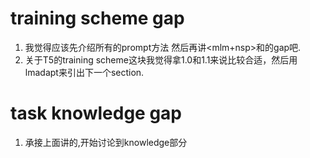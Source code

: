 # training scheme gap
1. 我觉得应该先介绍所有的prompt方法 然后再讲<mlm+nsp>和<mlm>的gap吧.
2. 关于T5的training scheme这块我觉得拿1.0和1.1来说比较合适，然后用lmadapt来引出下一个section.
# task knowledge gap
1. 承接上面讲的,开始讨论到knowledge部分